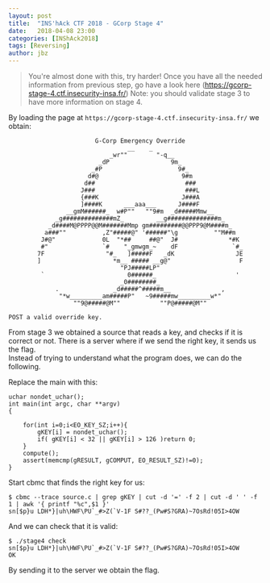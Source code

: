 ```yaml
---
layout: post
title:  "INS'hAck CTF 2018 - GCorp Stage 4"
date:   2018-04-08 23:00
categories: [INShAck2018]
tags: [Reversing]
author: jbz
---
```


>You're almost done with this, try harder!
>Once you have all the needed information from previous step, go have a look here (https://gcorp-stage-4.ctf.insecurity-insa.fr/)
>Note: you should validate stage 3 to have more information on stage 4.

By loading the page at `https://gcorp-stage-4.ctf.insecurity-insa.fr/` we obtain:
```
                        G-Corp Emergency Override
                                 __    _
                            _wr""        "-q__
                         _dP                 9m_
                       _#P                     9#_
                      d#@                       9#m
                     d##                         ###
                    J###                         ###L
                    {###K                       J###A
                    ]####K      ___aaa___      J####F
                __gmM######_  w#P""   ""9#m  _d#####Mmw__
             _g##############mZ_         __g##############m_
           _d####M@PPPP@@M#######Mmp gm#########@@PPP9@M####m_
          a###""          ,Z"#####@" '######"\g          ""M##m
         J#@"             0L  "*##     ##@"  J#              *#K
         #"               `#    "_gmwgm_~    dF               `#_
        7F                 "#_   ]#####F   _dK                 JE
        ]                    *m__ ##### __g@"                   F
                               "PJ#####LP"
         `                       0######_                      '
                               _0########_
             .               _d#####^#####m__              ,
              "*w_________am#####P"   ~9#####mw_________w*"
                  ""9@#####@M""           ""P@#####@M""

POST a valid override key.
```

From stage 3 we obtained a source that reads a key, and checks if it is correct or not. There is a server where if we send the right key, it sends us the flag.  
Instead of trying to understand what the program does, we can do the following.

Replace the main with this:
```
uchar nondet_uchar();
int main(int argc, char **argv)
{

    for(int i=0;i<EO_KEY_SZ;i++){
        gKEY[i] = nondet_uchar();
        if( gKEY[i] < 32 || gKEY[i] > 126 )return 0;
    }
    compute();
    assert(memcmp(gRESULT, gCOMPUT, EO_RESULT_SZ)!=0);
}
```

Start cbmc that finds the right key for us:
```
$ cbmc --trace source.c | grep gKEY | cut -d '=' -f 2 | cut -d ' ' -f 1 | awk '{ printf "%c",$1 }'
sn[$p}u LDH*}|uh\HWF\PU`_#>Z(`V-1F S#??_(Pw#S?GRA)~7OsRd!05I>4OW
```

And we can check that it is valid:
```
$ ./stage4 check
sn[$p}u LDH*}|uh\HWF\PU`_#>Z(`V-1F S#??_(Pw#S?GRA)~7OsRd!05I>4OW
OK
```

By sending it to the server we obtain the flag.
